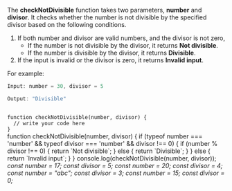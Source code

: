 The **checkNotDivisible** function takes two parameters,
**number** and **divisor**.
It checks whether the number is not divisible by the
specified divisor based on the following conditions.

1. If both number and divisor are valid numbers, and the divisor is not zero,
    - If the number is not divisible by the divisor, it returns **Not divisible**.
    - If the number is divisible by the divisor, it returns **Divisible**.
2. If the input is invalid or the divisor is zero, it returns **Invalid input**.

For example:
```js
Input: number = 30, divisor = 5

Output: "Divisible"
```
<codeblock language="javascript" type="exercise" testMode="multipleInput">
<code>
function checkNotDivisible(number, divisor) {
  // write your code here
}
</code>

<solution>
function checkNotDivisible(number, divisor) {
  if (typeof number === 'number' && typeof divisor === 'number' && divisor !== 0) {
    if (number % divisor !== 0) {
      return `Not divisible`;
    } else {
      return `Divisible`;
    }
  } else {
    return `Invalid input`;
  }
}
</solution>

<testcases>
<caller>
console.log(checkNotDivisible(number, divisor));
</caller>
<testcase>
<i>
const number = 17;
const divisor = 5;
</i>
</testcase>
<testcase>
<i>
const number = 20;
const divisor = 4;
</i>
</testcase>
<testcase>
<i>
const number = "abc";
const divisor = 3;
</i>
</testcase>
<testcase>
<i>
const number = 15;
const divisor = 0;
</i>
</testcase>
</testcases>
</codeblock>
